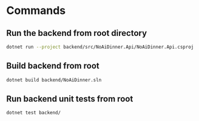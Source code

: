 # Commands

## Run the backend from root directory

```bash
dotnet run --project backend/src/NoAiDinner.Api/NoAiDinner.Api.csproj
```

## Build backend from root

```bash
dotnet build backend/NoAiDinner.sln
```

## Run backend unit tests from root

```bash
dotnet test backend/
```
